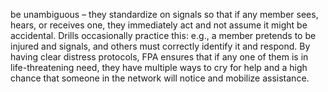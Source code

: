 be unambiguous – they standardize on signals so that if any member sees, hears, or receives one, they immediately act and not assume it might be accidental. Drills occasionally practice this: e.g., a member pretends to be injured and signals, and others must correctly identify it and respond. By having clear distress protocols, FPA ensures that if any one of them is in life-threatening need, they have multiple ways to cry for help and a high chance that someone in the network will notice and mobilize assistance.